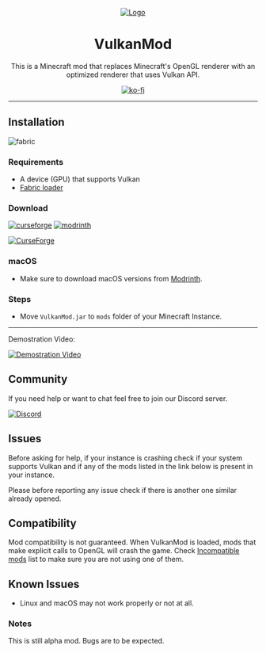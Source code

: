 <div align='center'>

[![Logo](https://media.discordapp.net/attachments/963349566839738369/969920960373334076/Vlogo.png?width=200&height=200)](#)

# VulkanMod

This is a Minecraft mod that replaces Minecraft's OpenGL renderer with an optimized renderer that uses Vulkan API.

[![ko-fi](https://ko-fi.com/img/githubbutton_sm.svg)](https://ko-fi.com/V7V7CHHJV)

</div>

---

## Installation

![fabric](https://cdn.jsdelivr.net/npm/@intergrav/devins-badges@3/assets/cozy/supported/fabric_vector.svg)

### Requirements

- A device (GPU) that supports Vulkan
- [Fabric loader](https://fabricmc.net/use/installer/)

### Download

[![curseforge](https://cdn.jsdelivr.net/npm/@intergrav/devins-badges@3/assets/cozy/available/curseforge_vector.svg)](https://www.curseforge.com/minecraft/mc-mods/vulkanmod)
[![modrinth](https://cdn.jsdelivr.net/npm/@intergrav/devins-badges@3/assets/cozy/available/modrinth_vector.svg)](https://modrinth.com/mod/vulkanmod)

[![CurseForge](https://cf.way2muchnoise.eu/full_635429_downloads.svg?badge_style=flat)](https://www.curseforge.com/minecraft/mc-mods/vulkanmod)

### macOS
- Make sure to download macOS versions from [Modrinth](https://modrinth.com/mod/vulkanmod).

### Steps

- Move `VulkanMod.jar` to `mods` folder of your Minecraft Instance.

---

Demostration Video:

[![Demostration Video](http://img.youtube.com/vi/sbr7UxcAmOE/0.jpg)](https://youtu.be/sbr7UxcAmOE)

## Community

If you need help or want to chat feel free to join our Discord server.

[![Discord](https://cdn.jsdelivr.net/npm/@intergrav/devins-badges@3/assets/cozy/social/discord-plural_vector.svg)](https://discord.gg/FVXg7AYR2Q)

## Issues

Before asking for help, if your instance is crashing check if your system supports Vulkan and if any of the mods listed in the link below is present in your instance.

Please before reporting any issue check if there is another one similar already opened.

## Compatibility

Mod compatibility is not guaranteed. When VulkanMod is loaded, mods that make explicit calls to OpenGL will crash the game.
Check [Incompatible mods](https://github.com/xCollateral/VulkanMod/discussions/226) list to make sure you are not using one of them.

## Known Issues

- Linux and macOS may not work properly or not at all.

### Notes
This is still alpha mod. Bugs are to be expected.


